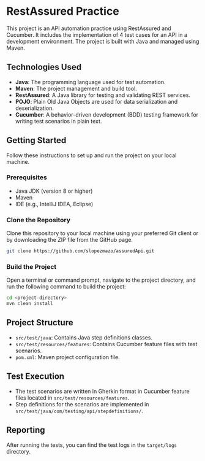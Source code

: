 
# RestAssured Practice

This project is an API automation practice using RestAssured and Cucumber. It includes the implementation of 4 test cases for an API in a development environment. The project is built with Java and managed using Maven.

## Technologies Used
- **Java**: The programming language used for test automation.
- **Maven**: The project management and build tool.
- **RestAssured**: A Java library for testing and validating REST services.
- **POJO**: Plain Old Java Objects are used for data serialization and deserialization.
- **Cucumber**: A behavior-driven development (BDD) testing framework for writing test scenarios in plain text.

## Getting Started
Follow these instructions to set up and run the project on your local machine.

### Prerequisites
- Java JDK (version 8 or higher)
- Maven
- IDE (e.g., IntelliJ IDEA, Eclipse)

### Clone the Repository
Clone this repository to your local machine using your preferred Git client or by downloading the ZIP file from the GitHub page.
```bash
git clone https://github.com/slopezmazo/assuredApi.git
```


### Build the Project
Open a terminal or command prompt, navigate to the project directory, and run the following command to build the project:
```bash
cd <project-directory>
mvn clean install
```

## Project Structure

- `src/test/java`: Contains Java step definitions classes.
- `src/test/resources/features`: Contains Cucumber feature files with test scenarios.
- `pom.xml`: Maven project configuration file.

## Test Execution
- The test scenarios are written in Gherkin format in Cucumber feature files located in `src/test/resources/features`.
- Step definitions for the scenarios are implemented in `src/test/java/com/testing/api/stepdefinitions/`.

## Reporting
After running the tests, you can find the test logs in the `target/logs` directory.
